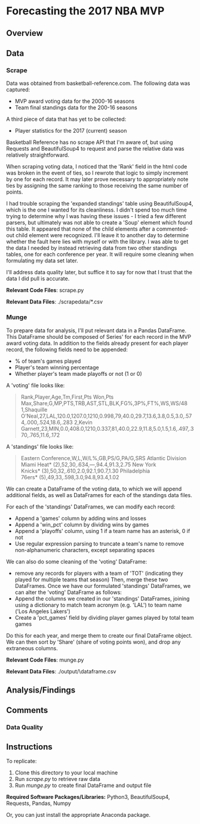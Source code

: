 # Forecasting the 2017 NBA MVP

## Overview




## Data

### Scrape

Data was obtained from basketball-reference.com. The following data was captured:

* MVP award voting data for the 2000-16 seasons
* Team final standings data for the 200-16 seasons

A third piece of data that has yet to be collected:

* Player statistics for the 2017 (current) season

Basketball Reference has no scrape API that I'm aware of, but using Requests and BeautifulSoup4 to request and parse the relative data was relatively straightforward.

When scraping voting data, I noticed that the 'Rank' field in the html code was broken in the event of ties, so I rewrote that logic to simply increment by one for each record. It may later prove necessary to appropriately note ties by assigning the same ranking to those receiving the same number of points.

I had trouble scraping the 'expanded standings' table using BeautifulSoup4, which is the one I wanted for its cleanliness. I didn't spend too much time trying to determine why I was having these issues - I tried a few different parsers, but ultimately was not able to create a 'Soup' element which found this table. It appeared that none of the child elements after a commented-out child element were recognized. I'll leave it to another day to determine whether the fault here lies with myself or with the library. I was able to get the data I needed by instead retrieving data from two other standings tables, one for each conference per year. It will require some cleaning when formulating my data set later.

I'll address data quality later, but suffice it to say for now that I trust that the data I did pull is accurate.


**Relevant Code Files**: scrape.py

**Relevant Data Files**: ./scrapedata/\*.csv

### Munge

To prepare data for analysis, I'll put relevant data in a Pandas DataFrame. This DataFrame should be composed of Series' for each record in the MVP award voting data. In addition to the fields already present for each player record, the following fields need to be appended:

* % of team's games played
* Player's team winning percentage
* Whether player's team made playoffs or not (1 or 0)

A 'voting' file looks like:
> Rank,Player,Age,Tm,First,Pts Won,Pts Max,Share,G,MP,PTS,TRB,AST,STL,BLK,FG%,3P%,FT%,WS,WS/48
> 1,Shaquille O'Neal,27,LAL,120.0,1207.0,1210,0.998,79,40.0,29.7,13.6,3.8,0.5,3.0,.574,.000,.524,18.6,.283
> 2,Kevin Garnett,23,MIN,0.0,408.0,1210,0.337,81,40.0,22.9,11.8,5.0,1.5,1.6,.497,.370,.765,11.6,.172

A 'standings' file looks like:
> Eastern Conference,W,L,W/L%,GB,PS/G,PA/G,SRS
> Atlantic Division
> Miami Heat* (2),52,30,.634,—,94.4,91.3,2.75
> New York Knicks* (3),50,32,.610,2.0,92.1,90.7,1.30
> Philadelphia 76ers* (5),49,33,.598,3.0,94.8,93.4,1.02

We can create a DataFrame of the voting data, to which we will append additional fields, as well as DataFrames for each of the standings data files.

For each of the 'standings' DataFrames, we can modify each record:
* Append a 'games' column by adding wins and losses
* Append a 'win_pct' column by dividing wins by games
* Append a 'playoffs' column, using 1 if a team name has an asterisk, 0 if not
* Use regular expression parsing to truncate a team's name to remove non-alphanumeric characters, except separating spaces

We can also do some cleaning of the 'voting' DataFrame:
* remove any records for players with a team of 'TOT' (indicating they played for multiple teams that season)
Then, merge these two DataFrames. Once we have our formulated 'standings' DataFrames, we can alter the 'voting' DataFrame as follows:
* Append the columns we created in our 'standings' DataFrames, joining using a dictionary to match team acronym (e.g. 'LAL') to team name ('Los Angeles Lakers')
* Create a 'pct_games' field by dividing player games played by total team games

Do this for each year, and merge them to create our final DataFrame object. We can then sort by 'Share' (share of voting points won), and drop any extraneous columns.

**Relevant Code Files**: munge.py

**Relevant Data Files**: ./output/\dataframe.csv

## Analysis/Findings



## Comments

### Data Quality



## Instructions

To replicate:
1. Clone this directory to your local machine
2. Run *scrape.py* to retrieve raw data
3. Run *munge.py* to create final DataFrame and output file

**Required Software Packages/Libraries:** Python3, BeautifulSoup4, Requests, Pandas, Numpy

Or, you can just install the appropriate Anaconda package.

